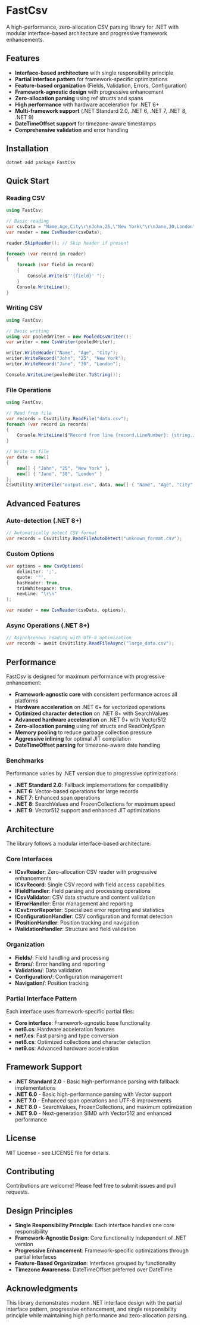# FastCsv

A high-performance, zero-allocation CSV parsing library for .NET with modular interface-based architecture and progressive framework enhancements.

## Features

- **Interface-based architecture** with single responsibility principle
- **Partial interface pattern** for framework-specific optimizations
- **Feature-based organization** (Fields, Validation, Errors, Configuration)
- **Framework-agnostic design** with progressive enhancement
- **Zero-allocation parsing** using ref structs and spans
- **High performance** with hardware acceleration for .NET 6+
- **Multi-framework support** (.NET Standard 2.0, .NET 6, .NET 7, .NET 8, .NET 9)
- **DateTimeOffset support** for timezone-aware timestamps
- **Comprehensive validation** and error handling

## Installation

```bash
dotnet add package FastCsv
```

## Quick Start

### Reading CSV

```csharp
using FastCsv;

// Basic reading
var csvData = "Name,Age,City\r\nJohn,25,\"New York\"\r\nJane,30,London";
var reader = new CsvReader(csvData);

reader.SkipHeader(); // Skip header if present

foreach (var record in reader)
{
    foreach (var field in record)
    {
        Console.Write($"'{field}' ");
    }
    Console.WriteLine();
}
```

### Writing CSV

```csharp
using FastCsv;

// Basic writing
using var pooledWriter = new PooledCsvWriter();
var writer = new CsvWriter(pooledWriter);

writer.WriteHeader("Name", "Age", "City");
writer.WriteRecord("John", "25", "New York");
writer.WriteRecord("Jane", "30", "London");

Console.WriteLine(pooledWriter.ToString());
```

### File Operations

```csharp
using FastCsv;

// Read from file
var records = CsvUtility.ReadFile("data.csv");
foreach (var record in records)
{
    Console.WriteLine($"Record from line {record.LineNumber}: {string.Join(", ", record.ToStringArray())}");
}

// Write to file
var data = new[]
{
    new[] { "John", "25", "New York" },
    new[] { "Jane", "30", "London" }
};
CsvUtility.WriteFile("output.csv", data, new[] { "Name", "Age", "City" });
```

## Advanced Features

### Auto-detection (.NET 8+)

```csharp
// Automatically detect CSV format
var records = CsvUtility.ReadFileAutoDetect("unknown_format.csv");
```

### Custom Options

```csharp
var options = new CsvOptions(
    delimiter: ';',
    quote: '"',
    hasHeader: true,
    trimWhitespace: true,
    newLine: "\r\n"
);

var reader = new CsvReader(csvData, options);
```

### Async Operations (.NET 8+)

```csharp
// Asynchronous reading with UTF-8 optimization
var records = await CsvUtility.ReadFileAsync("large_data.csv");
```

## Performance

FastCsv is designed for maximum performance with progressive enhancement:

- **Framework-agnostic core** with consistent performance across all platforms
- **Hardware acceleration** on .NET 6+ for vectorized operations
- **Optimized character detection** on .NET 8+ with SearchValues
- **Advanced hardware acceleration** on .NET 9+ with Vector512
- **Zero-allocation parsing** using ref structs and ReadOnlySpan<char>
- **Memory pooling** to reduce garbage collection pressure
- **Aggressive inlining** for optimal JIT compilation
- **DateTimeOffset parsing** for timezone-aware date handling

### Benchmarks

Performance varies by .NET version due to progressive optimizations:

- **.NET Standard 2.0**: Fallback implementations for compatibility
- **.NET 6**: Vector-based operations for large records
- **.NET 7**: Enhanced span operations
- **.NET 8**: SearchValues and FrozenCollections for maximum speed
- **.NET 9**: Vector512 support and enhanced JIT optimizations

## Architecture

The library follows a modular interface-based architecture:

### Core Interfaces
- **ICsvReader**: Zero-allocation CSV reader with progressive enhancements
- **ICsvRecord**: Single CSV record with field access capabilities
- **IFieldHandler**: Field parsing and processing operations
- **ICsvValidator**: CSV data structure and content validation
- **IErrorHandler**: Error management and reporting
- **ICsvErrorReporter**: Specialized error reporting and statistics
- **IConfigurationHandler**: CSV configuration and format detection
- **IPositionHandler**: Position tracking and navigation
- **IValidationHandler**: Structure and field validation

### Organization
- **Fields/**: Field handling and processing
- **Errors/**: Error handling and reporting
- **Validation/**: Data validation
- **Configuration/**: Configuration management
- **Navigation/**: Position tracking

### Partial Interface Pattern
Each interface uses framework-specific partial files:
- **Core interface**: Framework-agnostic base functionality
- **net6.cs**: Hardware acceleration features
- **net7.cs**: Fast parsing and type conversion
- **net8.cs**: Optimized collections and character detection
- **net9.cs**: Advanced hardware acceleration

## Framework Support

- **.NET Standard 2.0** - Basic high-performance parsing with fallback implementations
- **.NET 6.0** - Basic high-performance parsing with Vector support
- **.NET 7.0** - Enhanced span operations and UTF-8 improvements
- **.NET 8.0** - SearchValues, FrozenCollections, and maximum optimization
- **.NET 9.0** - Next-generation SIMD with Vector512 and enhanced performance

## License

MIT License - see LICENSE file for details.

## Contributing

Contributions are welcome! Please feel free to submit issues and pull requests.

## Design Principles

- **Single Responsibility Principle**: Each interface handles one core responsibility
- **Framework-Agnostic Design**: Core functionality independent of .NET version
- **Progressive Enhancement**: Framework-specific optimizations through partial interfaces
- **Feature-Based Organization**: Interfaces grouped by functionality
- **Timezone Awareness**: DateTimeOffset preferred over DateTime

## Acknowledgments

This library demonstrates modern .NET interface design with the partial interface pattern, progressive enhancement, and single responsibility principle while maintaining high performance and zero-allocation parsing.